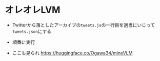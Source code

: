 # オレオレLVM
- Twitterから落としたアーカイブの`tweets.js`の一行目を適当にいじって`tweets.json`にする
- 順番に実行

- ここも見られ https://huggingface.co/Ogawa34/mineVLM
